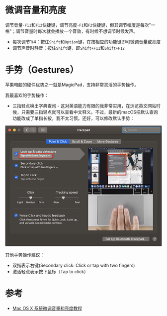 # 微调音量和亮度

调节音量-`F11`和`F12`快捷键，调节亮度-`F1`和`F2`快捷键，但其调节幅度是每次"一格"；调节音量时每次就会播放一个音效，有时候不想调节时候发声。

* 每次调节1/4：按住`Shift`和`Option`键，在按相应的功能键即可微调音量或亮度
* 调节声音时静音：按住`Shift`键，即`Shift+F11`和`Shift+F12`

# 手势（Gestures）

苹果电脑的硬件优势之一就是MagicPad，支持非常灵活的手势操作。

我最喜欢的手势操作：

* 三指轻点唤出字典查询 - 这对英语能力有限的我非常实用，在浏览英文网站时候，只需要三指轻点就可以查看中文释义。不过，最新的macOS把默认查询功能改成了单指长按，我不太习惯。还好，可以修改默认手势：

![三指手势查询](../../img/develop/mac/trackpad_lookup.png)

其他手势操作建议：

* 双指表示右键(Secondary click: Click or tap with two fingers)
* 激活轻点表示按下鼠标（Tap to click）

# 参考

* [Mac OS X 系统微调音量和亮度教程](http://www.ifunmac.com/2012/10/mac-os-x-weitiao/)